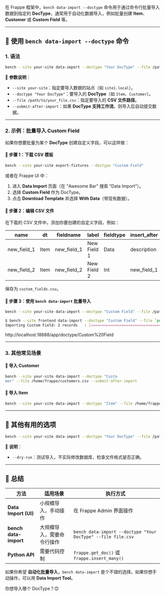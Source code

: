 在 Frappe 框架中，`bench data-import --doctype` 命令用于通过命令行批量导入数据到指定的 **DocType**，通常用于自动化数据导入，例如批量创建 **Item**、**Customer** 或 **Custom Field** 等。

------

## **🔹 使用 `bench data-import --doctype` 命令**

### **1. 语法**

```bash
bench --site your-site data-import --doctype "Your DocType" --file /path/to/your_file.csv --submit-after-import
```

📌 **参数说明**：

- `--site your-site`：指定要导入数据的站点（如 `site1.local`）。
- `--doctype "Your DocType"`：要导入的 **DocType**（如 `Item`、`Customer`）。
- `--file /path/to/your_file.csv`：指定要导入的 **CSV 文件路径**。
- `--submit-after-import`：如果 **DocType 支持工作流**，则导入后自动提交数据。

------

### **2. 示例：批量导入 Custom Field**

如果你想要批量为某个 **DocType** 创建自定义字段，可以这样做：

#### **📌 步骤 1：下载 CSV 模板**

```bash
bench --site your-site export-fixtures --doctype "Custom Field"
```

或者在 Frappe UI 中：

1. 进入 **Data Import** 页面（在 "Awesome Bar" 搜索 "Data Import"）。
2. 选择 **Custom Field** 作为 DocType。
3. 点击 **Download Template** 并选择 **With Data**（带现有数据）。

#### **📌 步骤 2：编辑 CSV 文件**

在下载的 CSV 文件中，添加你要创建的自定义字段，例如：

| name        | dt   | fieldname   | label       | fieldtype | insert_after |
| ----------- | ---- | ----------- | ----------- | --------- | ------------ |
| new_field_1 | Item | new_field_1 | New Field 1 | Data      | description  |
| new_field_2 | Item | new_field_2 | New Field 2 | Int       | new_field_1  |

保存为 `custom_fields.csv`。

#### **📌 步骤 3：使用 `bench data-import` 批量导入**

```bash
bench --site your-site data-import --doctype "Custom Field" --file /path/to/custom_fields.csv --submit-after-import
```



```sh
$ bench --site frontend data-import --doctype "Custom Field" --file `pwd`/custom_fields.csv --submit-after-import
Importing Custom Field: 2 records   : [========================================] 100%
```



http://localhost:18888/app/doctype/Custom%20Field

------

### **3. 其他常见场景**

#### **📌 导入 Customer**

```bash
bench --site your-site data-import --doctype "Custo
mer" --file /home/frappe/customers.csv --submit-after-import
```

#### **📌 导入 Item**

```bash
bench --site your-site data-import --doctype "Item" --file /home/frappe/items.csv --submit-after-import
```

------

## **🔹 其他有用的选项**

```bash
bench --site your-site data-import --doctype "Your DocType" --file /path/to/your_file.csv --dry-run
```

📌 **说明**：

- `--dry-run`：测试导入，不实际修改数据库，检查文件格式是否正确。

------

## **🔹 总结**

| 方法                  | 适用场景                   | 执行方式                                                     |
| --------------------- | -------------------------- | ------------------------------------------------------------ |
| **Data Import (UI)**  | 小规模导入，手动操作       | 在 Frappe Admin 界面操作                                     |
| **bench data-import** | 大规模导入，需要命令行操作 | `bench data-import --doctype "Your DocType" --file file.csv` |
| **Python API**        | 需要代码控制               | `frappe.get_doc()` 或 `frappe.insert_many()`                 |

如果你希望 **自动化批量导入**，`bench data-import` 是个不错的选择。如果你想手动操作，可以用 **Data Import Tool**。

你想导入哪个 DocType？😊